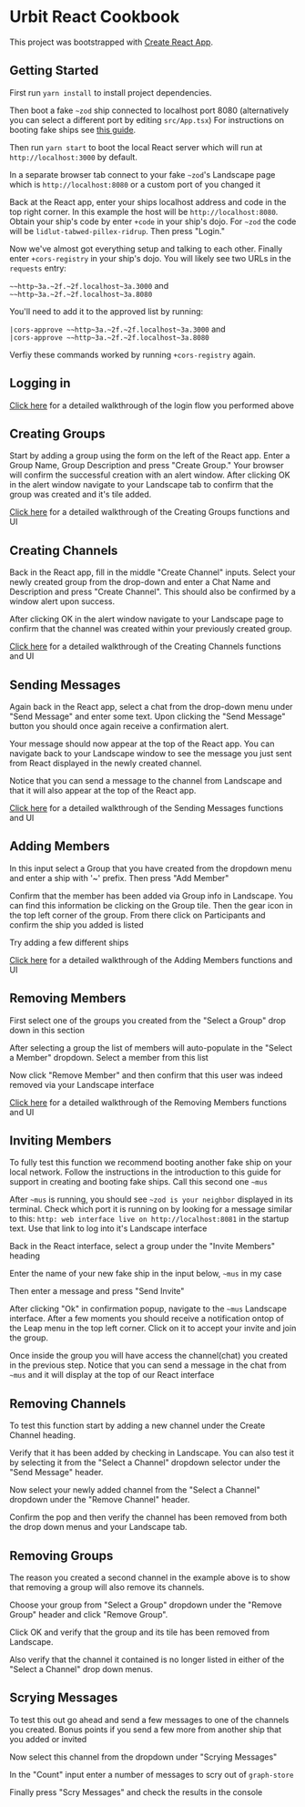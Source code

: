 # Urbit React Cookbook

This project was bootstrapped with [Create React App](https://github.com/facebook/create-react-app).

## Getting Started

First run `yarn install` to install project dependencies.

Then boot a fake `~zod` ship connected to localhost port 8080 (alternatively you can select a different port by editing `src/App.tsx`) For instructions on booting fake ships see [this guide](https://github.com/timlucmiptev/gall-guide/blob/62f4647b614dc201796204a0214629375a1a56bb/workflow.md).

Then run `yarn start` to boot the local React server which will run at `http://localhost:3000` by default.

In a separate browser tab connect to your fake `~zod`'s Landscape page which is `http://localhost:8080` or a custom port of you changed it

Back at the React app, enter your ships localhost address and code in the top right corner. In this example the host will be `http://localhost:8080`. Obtain your ship's code by enter `+code` in your ship's dojo. For `~zod` the code will be `lidlut-tabwed-pillex-ridrup`. Then press "Login."

Now we've almost got everything setup and talking to each other. Finally enter `+cors-registry` in your ship's dojo. You will likely see two URLs in the `requests` entry:

`~~http~3a.~2f.~2f.localhost~3a.3000`
and
`~~http~3a.~2f.~2f.localhost~3a.8080`

You'll need to add it to the approved list by running:

`|cors-approve ~~http~3a.~2f.~2f.localhost~3a.3000`
and<br>
`|cors-approve ~~http~3a.~2f.~2f.localhost~3a.8080`

Verfiy these commands worked by running `+cors-registry` again.

## Logging in

[Click here](https://github.com/witfyl-ravped/urbit-react-cookbook/blob/main/logginging.md) for a detailed walkthrough of the login flow you performed above

## Creating Groups

Start by adding a group using the form on the left of the React app. Enter a Group Name, Group Description and press "Create Group." Your browser will confirm the successful creation with an alert window.
After clicking OK in the alert window navigate to your Landscape tab to confirm that the group was created and it's tile added.

[Click here](https://github.com/witfyl-ravped/urbit-react-cookbook/blob/main/creatinggroups.md) for a detailed walkthrough of the Creating Groups functions and UI

## Creating Channels

Back in the React app, fill in the middle "Create Channel" inputs. Select your newly created group from the drop-down and enter a Chat Name and Description and press "Create Channel". This should also be confirmed by a window alert upon success.

After clicking OK in the alert window navigate to your Landscape page to confirm that the channel was created within your previously created group.

[Click here](https://github.com/witfyl-ravped/urbit-react-cookbook/blob/main/creatingchannels.md) for a detailed walkthrough of the Creating Channels functions and UI

## Sending Messages

Again back in the React app, select a chat from the drop-down menu under "Send Message" and enter some text. Upon clicking the "Send Message" button you should once again receive a confirmation alert.

Your message should now appear at the top of the React app. You can navigate back to your Landscape window to see the message you just sent from React displayed in the newly created channel.

Notice that you can send a message to the channel from Landscape and that it will also appear at the top of the React app.

[Click here](https://github.com/witfyl-ravped/urbit-react-cookbook/blob/main/sendingmessages.md) for a detailed walkthrough of the Sending Messages functions and UI

## Adding Members

In this input select a Group that you have created from the dropdown menu and enter a ship with '~' prefix. Then press "Add Member"

Confirm that the member has been added via Group info in Landscape. You can find this information be clicking on the Group tile. Then the gear icon in the top left corner of the group. From there click on Participants and confirm the ship you added is listed

Try adding a few different ships

[Click here](https://github.com/witfyl-ravped/urbit-react-cookbook/blob/main/addingmembers.md) for a detailed walkthrough of the Adding Members functions and UI

## Removing Members

First select one of the groups you created from the "Select a Group" drop down in this section

After selecting a group the list of members will auto-populate in the "Select a Member" dropdown. Select a member from this list

Now click "Remove Member" and then confirm that this user was indeed removed via your Landscape interface

[Click here](https://github.com/witfyl-ravped/urbit-react-cookbook/blob/main/removingmembers.md) for a detailed walkthrough of the Removing Members functions and UI

## Inviting Members

To fully test this function we recommend booting another fake ship on your local network. Follow the instructions in the introduction to this guide for support in creating and booting fake ships. Call this second one `~mus`

After `~mus` is running, you should see `~zod is your neighbor` displayed in its terminal. Check which port it is running on by looking for a message similar to this: `http: web interface live on http://localhost:8081` in the startup text. Use that link to log into it's Landscape interface

Back in the React interface, select a group under the "Invite Members" heading

Enter the name of your new fake ship in the input below, `~mus` in my case

Then enter a message and press "Send Invite"

After clicking "Ok" in confirmation popup, navigate to the `~mus` Landscape interface. After a few moments you should receive a notification ontop of the Leap menu in the top left corner. Click on it to accept your invite and join the group.

Once inside the group you will have access the channel(chat) you created in the previous step. Notice that you can send a message in the chat from `~mus` and it will display at the top of our React interface

## Removing Channels

To test this function start by adding a new channel under the Create Channel heading.

Verify that it has been added by checking in Landscape. You can also test it by selecting it from the "Select a Channel" dropdown selector under the "Send Message" header.

Now select your newly added channel from the "Select a Channel" dropdown under the "Remove Channel" header.

Confirm the pop and then verify the channel has been removed from both the drop down menus and your Landscape tab.

## Removing Groups

The reason you created a second channel in the example above is to show that removing a group will also remove its channels.

Choose your group from "Select a Group" dropdown under the "Remove Group" header and click "Remove Group".

Click OK and verify that the group and its tile has been removed from Landscape.

Also verify that the channel it contained is no longer listed in either of the "Select a Channel" drop down menus.

## Scrying Messages

To test this out go ahead and send a few messages to one of the channels you created. Bonus points if you send a few more from another ship that you added or invited

Now select this channel from the dropdown under "Scrying Messages"

In the "Count" input enter a number of messages to scry out of `graph-store`

Finally press "Scry Messages" and check the results in the console
